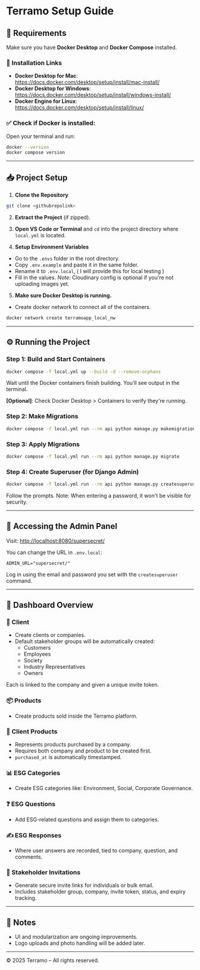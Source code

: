 # Terramo Setup Guide

## 🚀 Requirements

Make sure you have **Docker Desktop** and **Docker Compose** installed.

### 🔗 Installation Links
- **Docker Desktop for Mac**: https://docs.docker.com/desktop/setup/install/mac-install/
- **Docker Desktop for Windows**: https://docs.docker.com/desktop/setup/install/windows-install/
- **Docker Engine for Linux**: https://docs.docker.com/desktop/setup/install/linux/

### ✅ Check if Docker is installed:
Open your terminal and run:
```bash
docker --version
docker compose version
```

---

## 📥 Project Setup

1. **Clone the Repository**
```bash
git clone <githubrepolink>
```

2. **Extract the Project** (if zipped).

3. **Open VS Code or Terminal** and `cd` into the project directory where `local.yml` is located.

4. **Setup Environment Variables**
- Go to the `.envs` folder in the root directory.
- Copy `.env.example` and paste it in the same folder.
- Rename it to `.env.local`, ( I will provide this for local testing )
- Fill in the values. *Note:* Cloudinary config is optional if you're not uploading images yet.

5. **Make sure Docker Desktop is running.**
- Create docker network to connect all of the containers.
```bash
docker network create terramoapp_local_nw
```
---

## ⚙️ Running the Project

### Step 1: Build and Start Containers
```bash
docker compose -f local.yml up --build -d --remove-orphans
```
Wait until the Docker containers finish building. You’ll see output in the terminal.

**[Optional]**: Check Docker Desktop > Containers to verify they're running.

### Step 2: Make Migrations
```bash
docker compose -f local.yml run --rm api python manage.py makemigrations
```

### Step 3: Apply Migrations
```bash
docker compose -f local.yml run --rm api python manage.py migrate
```

### Step 4: Create Superuser (for Django Admin)
```bash
docker compose -f local.yml run --rm api python manage.py createsuperuser
```
Follow the prompts. Note: When entering a password, it won't be visible for security.

---

## 🔐 Accessing the Admin Panel

Visit: [http://localhost:8080/supersecret/](http://localhost:8080/supersecret/)

You can change the URL in `.env.local`:
```
ADMIN_URL="supersecret/"
```

Log in using the email and password you set with the `createsuperuser` command.

---

## 🧭 Dashboard Overview

### 🏢 Client
- Create clients or companies.
- Default stakeholder groups will be automatically created:
  - Customers
  - Employees
  - Society
  - Industry Representatives
  - Owners

Each is linked to the company and given a unique invite token.

### 📦 Products
- Create products sold inside the Terramo platform.

### 🏢 Client Products
- Represents products purchased by a company.
- Requires both company and product to be created first.
- `purchased_at` is automatically timestamped.

### 📊 ESG Categories
- Create ESG categories like: Environment, Social, Corporate Governance.

### ❓ ESG Questions
- Add ESG-related questions and assign them to categories.

### ✍️ ESG Responses
- Where user answers are recorded, tied to company, question, and comments.

### 💌 Stakeholder Invitations
- Generate secure invite links for individuals or bulk email.
- Includes stakeholder group, company, invite token, status, and expiry tracking.

---

## 📁 Notes
- UI and modularization are ongoing improvements.
- Logo uploads and photo handling will be added later.

---

© 2025 Terramo – All rights reserved.
